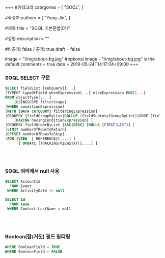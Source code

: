 +++
#카테고리
categories = [
    "SOQL",
]

#작성자
authors = [
    "Yong-Jin",
]

#제목
title = "SOQL 기본문법(01)"

#설명
description = ""

#비공개: false / 공개: true
draft = false


image = "/img/about-bg.jpg" #optional image - "/img/about-bg.jpg" is the default
comments = true
date = 2019-05-24T14:17:04+09:00
+++

<!-- 게시글 내용 -->

### SOQL SELECT 구문 
```sql
SELECT fieldList [subquery][...]
[TYPEOF typeOfField whenExpression[...] elseExpression END][...]
FROM objectType[,...]
    [USINGSCOPE filterScope]
[WHERE conditionExpression]
[WITH [DATA CATEGORY] filteringExpression]
[GROUPBY {fieldGroupByList|ROLLUP (fieldSubtotalGroupByList)|CUBE (fieldSubtotalGroupByList)}
    [HAVING havingConditionExpression] ]
[ORDERBY fieldOrderByList {ASC|DESC} [NULLS {FIRST|LAST}] ]
[LIMIT numberOfRowsToReturn]
[OFFSET numberOfRowsToSkip]
[FOR {VIEW  | REFERENCE}[,...] ]
      [ UPDATE {TRACKING|VIEWSTAT}[,...] ]
```

###### &nbsp;
### SOQL 쿼리에서 null 사용
```sql
SELECT AccountId
  FROM Event
 WHERE ActivityDate != null

SELECT Id
  FROM Case
 WHERE Contact.LastName = null
```

###### &nbsp;
### Boolean(참/거짓) 필드 필터링
```sql
WHERE BooleanField = TRUE
WHERE BooleanField = FALSE 
```